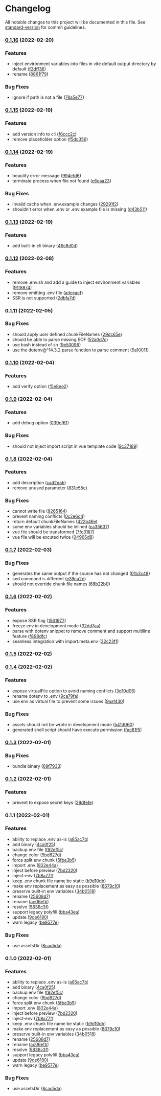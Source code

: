 # Changelog

All notable changes to this project will be documented in this file. See [standard-version](https://github.com/conventional-changelog/standard-version) for commit guidelines.

### [0.1.16](https://github.com/iendeavor/import-meta-env/compare/v0.1.15...v0.1.16) (2022-02-20)


### Features

* inject environment variables into files in vite default output directory by default ([f2dff36](https://github.com/iendeavor/import-meta-env/commit/f2dff36aaceb5f71f8cbc8177733830159751611))
* rename ([8861f79](https://github.com/iendeavor/import-meta-env/commit/8861f79cdbf5901ea119586ee925253941e80ed7))


### Bug Fixes

* ignore if path is not a file ([78a5e77](https://github.com/iendeavor/import-meta-env/commit/78a5e7774166722210cb1f0b17b72e8b5ac981fd))

### [0.1.15](https://github.com/iendeavor/import-meta-env/compare/v0.1.14...v0.1.15) (2022-02-19)


### Features

* add version info to cli ([f6ccc2c](https://github.com/iendeavor/import-meta-env/commit/f6ccc2c3c2a3500c08e92bcc0190c06c103bcf85))
* remove placeholder option ([f5dc356](https://github.com/iendeavor/import-meta-env/commit/f5dc3568dc79a05550e5322b6970b27d87ba46f1))

### [0.1.14](https://github.com/iendeavor/import-meta-env/compare/v0.1.13...v0.1.14) (2022-02-19)


### Features

* beautify error message ([994efd6](https://github.com/iendeavor/import-meta-env/commit/994efd6d5197e17bc5add80da926cc209b89d911))
* terminate process when file not found ([c6caa23](https://github.com/iendeavor/import-meta-env/commit/c6caa230471f2b4bbd0be2758c4a5e81f01e7cbd))


### Bug Fixes

* invalid cache when .env.example changes ([29291f2](https://github.com/iendeavor/import-meta-env/commit/29291f27764010d09471f0381ddbdba94ca04638))
* shouldn't error when .env or .env.example file is missing ([d43b511](https://github.com/iendeavor/import-meta-env/commit/d43b511af457b9c98816056a075ae4fae1e80f04))

### [0.1.13](https://github.com/iendeavor/import-meta-env/compare/v0.1.12...v0.1.13) (2022-02-19)


### Features

* add built-in cli binary ([46c8d0d](https://github.com/iendeavor/import-meta-env/commit/46c8d0d6ac0fb025a620bfd5f73f2df094de5b97))

### [0.1.12](https://github.com/iendeavor/import-meta-env/compare/v0.1.11...v0.1.12) (2022-02-08)


### Features

* remove .env.sh and add a guide to inject environment variables ([91f8874](https://github.com/iendeavor/import-meta-env/commit/91f887490cce5afa2fa1aae83c2bcbbab3e8fd4e))
* remove emitting .env file ([adceacf](https://github.com/iendeavor/import-meta-env/commit/adceacfbc19efb52a50f3bccb9344239e8fa09d6))
* SSR is not supported ([2dbfa7d](https://github.com/iendeavor/import-meta-env/commit/2dbfa7d1b8cf79f634b68128164510e80bccaee9))

### [0.1.11](https://github.com/iendeavor/import-meta-env/compare/v0.1.10...v0.1.11) (2022-02-05)


### Bug Fixes

* should apply user defined chunkFileNames ([29dc65e](https://github.com/iendeavor/import-meta-env/commit/29dc65ec629acdb32a3164eef4ac4875f65ca5c6))
* should be able to parse missing EOF ([52a0d7c](https://github.com/iendeavor/import-meta-env/commit/52a0d7c52a30c6eff4f7e6b2ce6bc5e70d75f1af))
* use bash instead of sh ([9e50096](https://github.com/iendeavor/import-meta-env/commit/9e500962c742147790c95176fbc69073271e6d6e))
* use the dotenv@^14.3.2 parse function to parse comment ([9a10011](https://github.com/iendeavor/import-meta-env/commit/9a10011b50eaac82652d36deb0356d74330955c8))

### [0.1.10](https://github.com/iendeavor/import-meta-env/compare/v0.1.9...v0.1.10) (2022-02-04)


### Features

* add verify option ([f5e8ee2](https://github.com/iendeavor/import-meta-env/commit/f5e8ee26c5e17cf3b2668ad7be2c44d77d11203b))

### [0.1.9](https://github.com/iendeavor/import-meta-env/compare/v0.1.8...v0.1.9) (2022-02-04)


### Features

* add debug option ([039cf61](https://github.com/iendeavor/import-meta-env/commit/039cf61d6ea309ce5aed2100114b265dccf9f255))


### Bug Fixes

* should not inject import script in vue template code ([9c37189](https://github.com/iendeavor/import-meta-env/commit/9c37189a89790c0a1035de88dfcd4583932aa80e))

### [0.1.8](https://github.com/iendeavor/import-meta-env/compare/v0.1.7...v0.1.8) (2022-02-04)


### Features

* add description ([cad2eab](https://github.com/iendeavor/import-meta-env/commit/cad2eabbeff2b5deec8d936220f33e31b3172924))
* remove unused parameter ([831e55c](https://github.com/iendeavor/import-meta-env/commit/831e55c447cf7c83df308476c9fb0d6ea09ecf82))


### Bug Fixes

* cannot write file ([8265164](https://github.com/iendeavor/import-meta-env/commit/8265164874182d719c6115da28d48c3d6ea8db6b))
* prevent naming conflicts ([0c2e6c4](https://github.com/iendeavor/import-meta-env/commit/0c2e6c4c0cc2806d4196cfef4eb7af32473e9fff))
* return default chunkFileNames ([422b46e](https://github.com/iendeavor/import-meta-env/commit/422b46e0f9dc3186cd63ddd44d300ad2518b22e8))
* some env variables should be inlined ([ca35637](https://github.com/iendeavor/import-meta-env/commit/ca35637db2e30c270994f2c6bc19a5e9e3946eb9))
* vue file should be transformed ([7fc3187](https://github.com/iendeavor/import-meta-env/commit/7fc3187d5da17ac2f503fb17f406f506877123d6))
* vue file will be excuted twice ([04966d8](https://github.com/iendeavor/import-meta-env/commit/04966d8b50b37c886db8a3214d75587a541fb749))

### [0.1.7](https://github.com/iendeavor/import-meta-env/compare/v0.1.6...v0.1.7) (2022-02-03)


### Bug Fixes

* generates the same output if the source has not changed ([01b3c48](https://github.com/iendeavor/import-meta-env/commit/01b3c48d473c96799b163aeed03adb80d92aaa80))
* sed command is different ([e39ca2e](https://github.com/iendeavor/import-meta-env/commit/e39ca2e9dee4873b0adbadbd52aa478c5e03a1c4))
* should not override chunk file names ([68b22b0](https://github.com/iendeavor/import-meta-env/commit/68b22b0ebf1fb7cd3d87f269f2732ca04c3082bf))

### [0.1.6](https://github.com/iendeavor/import-meta-env/compare/v0.1.5...v0.1.6) (2022-02-02)


### Features

* expose SSR flag ([1561977](https://github.com/iendeavor/import-meta-env/commit/1561977aca81e12a8b5446263c600edbc664dd2b))
* freeze env in development mode ([32dd7aa](https://github.com/iendeavor/import-meta-env/commit/32dd7aa48d968a09b247e73dac210cc9acfd7716))
* parse with dotenv snippet to remove comment and support multiline feature ([f898dfc](https://github.com/iendeavor/import-meta-env/commit/f898dfcf56eaad8c88cacd94c4ae9a7eb49ef2f7))
* seamless integration with import.meta.env ([32c23f1](https://github.com/iendeavor/import-meta-env/commit/32c23f179eff7252204aac0a011a160e2b00a306))

### [0.1.5](https://github.com/iendeavor/import-meta-env/compare/v0.1.4...v0.1.5) (2022-02-02)

### [0.1.4](https://github.com/iendeavor/import-meta-env/compare/v0.1.3...v0.1.4) (2022-02-02)


### Features

* expose virtualFile option to avoid naming conflicts ([3d10d06](https://github.com/iendeavor/import-meta-env/commit/3d10d06a9f2b72c349c28dbfa74bd1b19ae1145e))
* rename dotenv to .env ([9ca79fa](https://github.com/iendeavor/import-meta-env/commit/9ca79fa73d198e64924c0eee42fc567eb658fefb))
* use env as virtual file to prevent some issues ([9aaf430](https://github.com/iendeavor/import-meta-env/commit/9aaf43012528624d76f5c7a296c886d77f848aa1))


### Bug Fixes

* assets should not be wrote in development mode ([b41d060](https://github.com/iendeavor/import-meta-env/commit/b41d06033fbef6603e465acdc5acb5d994f08afd))
* generated shell script should have execute permission ([fec81f5](https://github.com/iendeavor/import-meta-env/commit/fec81f58e196cf851b4eba6be39d54474dacd026))

### [0.1.3](https://github.com/iendeavor/import-meta-env/compare/v0.1.2...v0.1.3) (2022-02-01)


### Bug Fixes

* bundle binary ([69f7933](https://github.com/iendeavor/import-meta-env/commit/69f79331ba59daad33f72c3db880e8802d66caf6))

### [0.1.2](https://github.com/iendeavor/import-meta-env/compare/v0.1.1...v0.1.2) (2022-02-01)


### Features

* prevent to expose secret keys ([28dfefe](https://github.com/iendeavor/import-meta-env/commit/28dfefea0ce754b0d709f58b710ad5b323a0c75b))

### 0.1.1 (2022-02-01)


### Features

* ability to replace .env as-is ([a85ac7b](https://github.com/iendeavor/import-meta-env/commit/a85ac7b725ce245166fdb9b41c11645805ac254e))
* add binary ([4ca0f25](https://github.com/iendeavor/import-meta-env/commit/4ca0f251f6fa187b361b4aeb4870523f0f0b6b2d))
* backup env file ([f92ef5c](https://github.com/iendeavor/import-meta-env/commit/f92ef5c632a5d90ef3ac13ab5f6647b770154235))
* change color ([9bd627d](https://github.com/iendeavor/import-meta-env/commit/9bd627dba685d73ebb460c7dd8702edcf5999392))
* force split env chunk ([5fbe3b5](https://github.com/iendeavor/import-meta-env/commit/5fbe3b56b971e378c6940ba5dfeec443b8d1dfd9))
* import .env ([832e44a](https://github.com/iendeavor/import-meta-env/commit/832e44a57f5796d3b80647da1d2862afdf3fb036))
* inject before preview ([7bd2320](https://github.com/iendeavor/import-meta-env/commit/7bd23204c14b8fb6d403b23213f0bb1c2c737df9))
* inject-env ([7b8a77f](https://github.com/iendeavor/import-meta-env/commit/7b8a77fd75939196c6493ad2761b42dea628ffdc))
* keep .env chunk file name be static ([b9d10db](https://github.com/iendeavor/import-meta-env/commit/b9d10db78376c350bad2a62b0fc49089c9d70785))
* make env replacement as easy as possible ([8679c10](https://github.com/iendeavor/import-meta-env/commit/8679c1074b07b9130d71afd5cf1491b4ebebce89))
* preserve built-in env variables ([34b0518](https://github.com/iendeavor/import-meta-env/commit/34b0518576d5bdb4ead1d73fc3d3335b0ac38695))
* rename ([25608d7](https://github.com/iendeavor/import-meta-env/commit/25608d73710fa8c0a0d0fcb0874a705a092bc39a))
* rename ([ac06efb](https://github.com/iendeavor/import-meta-env/commit/ac06efbb062f6a663fc092910e52759522de626f))
* resolve ([5838c3f](https://github.com/iendeavor/import-meta-env/commit/5838c3fdd83e3f31c42c9943bab5230c6db7e2ca))
* support legacy polyfill ([bba43ea](https://github.com/iendeavor/import-meta-env/commit/bba43ea569680ad3455cf8ebde1473d74365bf36))
* update ([9de6180](https://github.com/iendeavor/import-meta-env/commit/9de6180f72c65be99b0911914c8d2ac5ff2ed684))
* warn legacy ([be9577e](https://github.com/iendeavor/import-meta-env/commit/be9577ee948ddd23a255fc5c6296950629ce40b0))


### Bug Fixes

* use assetsDir ([8cad5da](https://github.com/iendeavor/import-meta-env/commit/8cad5da2dfbb410244812a108df4d7c323496715))

### 0.1.0 (2022-02-01)


### Features

* ability to replace .env as-is ([a85ac7b](https://github.com/iendeavor/import-meta-env/commit/a85ac7b725ce245166fdb9b41c11645805ac254e))
* add binary ([4ca0f25](https://github.com/iendeavor/import-meta-env/commit/4ca0f251f6fa187b361b4aeb4870523f0f0b6b2d))
* backup env file ([f92ef5c](https://github.com/iendeavor/import-meta-env/commit/f92ef5c632a5d90ef3ac13ab5f6647b770154235))
* change color ([9bd627d](https://github.com/iendeavor/import-meta-env/commit/9bd627dba685d73ebb460c7dd8702edcf5999392))
* force split env chunk ([5fbe3b5](https://github.com/iendeavor/import-meta-env/commit/5fbe3b56b971e378c6940ba5dfeec443b8d1dfd9))
* import .env ([832e44a](https://github.com/iendeavor/import-meta-env/commit/832e44a57f5796d3b80647da1d2862afdf3fb036))
* inject before preview ([7bd2320](https://github.com/iendeavor/import-meta-env/commit/7bd23204c14b8fb6d403b23213f0bb1c2c737df9))
* inject-env ([7b8a77f](https://github.com/iendeavor/import-meta-env/commit/7b8a77fd75939196c6493ad2761b42dea628ffdc))
* keep .env chunk file name be static ([b9d10db](https://github.com/iendeavor/import-meta-env/commit/b9d10db78376c350bad2a62b0fc49089c9d70785))
* make env replacement as easy as possible ([8679c10](https://github.com/iendeavor/import-meta-env/commit/8679c1074b07b9130d71afd5cf1491b4ebebce89))
* preserve built-in env variables ([34b0518](https://github.com/iendeavor/import-meta-env/commit/34b0518576d5bdb4ead1d73fc3d3335b0ac38695))
* rename ([25608d7](https://github.com/iendeavor/import-meta-env/commit/25608d73710fa8c0a0d0fcb0874a705a092bc39a))
* rename ([ac06efb](https://github.com/iendeavor/import-meta-env/commit/ac06efbb062f6a663fc092910e52759522de626f))
* resolve ([5838c3f](https://github.com/iendeavor/import-meta-env/commit/5838c3fdd83e3f31c42c9943bab5230c6db7e2ca))
* support legacy polyfill ([bba43ea](https://github.com/iendeavor/import-meta-env/commit/bba43ea569680ad3455cf8ebde1473d74365bf36))
* update ([9de6180](https://github.com/iendeavor/import-meta-env/commit/9de6180f72c65be99b0911914c8d2ac5ff2ed684))
* warn legacy ([be9577e](https://github.com/iendeavor/import-meta-env/commit/be9577ee948ddd23a255fc5c6296950629ce40b0))


### Bug Fixes

* use assetsDir ([8cad5da](https://github.com/iendeavor/import-meta-env/commit/8cad5da2dfbb410244812a108df4d7c323496715))
